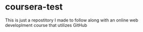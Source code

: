 # coursera-test
This is just a repostitory I made to follow along with an online web developlment course that utilizes GitHub
